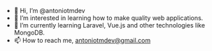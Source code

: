 - 👋 Hi, I’m @antoniotmdev
- 👀 I’m interested in learning how to make quality web applications.
- 🌱 I’m currently learning Laravel, Vue.js and other technologies like MongoDB.
- 📫 How to reach me, antoniotmdev@gmail.com

<!---
antoniotmdev/antoniotmdev is a ✨ special ✨ repository because its `README.md` (this file) appears on your GitHub profile.
You can click the Preview link to take a look at your changes.
--->
